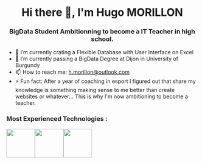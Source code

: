 # <div align="center">Hi there 👋, I'm Hugo MORILLON</div>

### <div align="center">BigData Student Ambitionning to become a IT Teacher in high school.</div>
 


- 🔭 I’m currently crating a Flexible Database with User Interface on Excel
- 🌱 I’m currently passing a BigData Degree at Dijon in University of Burgundy
- 📫 How to reach me: h.morillon@outlook.com
- ⚡ Fun fact: After a year of coaching in esport I figured out that share my knowledge is something making sense to me better than create websites or whatever... This is why I'm now ambitioning to become a teacher.

### Most Experienced Technologies :
<img src="https://upload.wikimedia.org/wikipedia/commons/thumb/3/34/Microsoft_Office_Excel_%282019%E2%80%93present%29.svg/640px-Microsoft_Office_Excel_%282019%E2%80%93present%29.svg.png" height="75"/><img src="https://wyday.com/images/lm/langs/vba.svg" height="75"/><img src="https://seeklogo.com/images/C/c-sharp-c-logo-02F17714BA-seeklogo.com.png" height="75"/>
